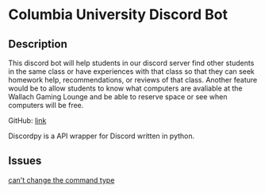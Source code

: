 # Columbia University Discord Bot

## Description
This discord bot will help students in our discord server find other students in the same class or have experiences with that class so that they can seek homework help, recommendations, or reviews of that class.
Another feature would be to allow students to know what computers are avaliable at the Wallach Gaming Lounge and be able to reserve space or see when computers will be free.

GitHub: [link](https://github.com/Rapptz/discord.py)

Discordpy is a API wrapper for Discord written in python.

## Issues
[can't change the command type](https://github.com/Rapptz/discord.py/issues/8063)
